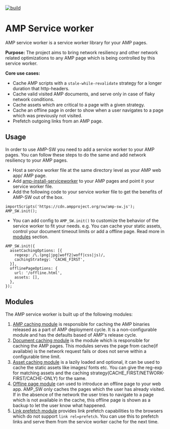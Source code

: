 
[![build](https://travis-ci.org/ampproject/amp-sw.svg?branch=master)](https://travis-ci.org/ampproject/amp-sw.svg?branch=master)
# AMP Service worker
AMP service worker is a service worker library for your AMP pages.

**Purpose:** The project aims to bring network resiliency and other network related optimizations to any AMP page which is being controlled by this service worker.

**Core use cases:**  
- Cache AMP scripts with a `stale-while-revalidate` strategy for a longer duration that http-headers.
- Cache valid visited AMP documents, and serve only in case of flaky network conditions.
- Cache assets which are critical to a page with a given strategy.
- Cache an offline page in order to show when a user navigates to a page which was previously not visited.
- Prefetch outgoing links from an AMP page.


## Usage
In order to use AMP-SW you need to add a service worker to your AMP pages. You can follow these steps to do the same and add network resiliency to your AMP pages.

- Host a service worker file at the same directory level as your AMP web app/ AMP page.
- Add [amp-install-serviceworker](https://amp.dev/documentation/components/amp-install-serviceworker) to your AMP pages and point it your service worker file.
- Add the following code to your service worker file to get the benefits of AMP-SW out of the box.
```
importScripts('https://cdn.ampproject.org/sw/amp-sw.js');
AMP_SW.init();
```
- You can add config to `AMP_SW.init()` to customize the behavior of the service worker to fit your needs. e.g. You can cache your static assets, control your document timeout limits or add a offline page. Read more in [modules](#modules) section.
```
AMP_SW.init({
  assetCachingOptions: [{
    regexp: /\.(png|jpg|woff2|woff|css|js)/,
    cachingStrategy: 'CACHE_FIRST',
  }],
  offlinePageOptions: {
    url: '/offline.html',
    assets: [],
  },
});
```


## Modules

The AMP service worker is built up of the following modules:
1. [AMP caching module](https://github.com/ampproject/amp-sw/tree/master/src/modules/amp-caching) is responsible for caching the AMP binaries released as a part of AMP deployment cycle. It is a non-configurable module and has the defaults based of AMP's release cycle.
2. [Document caching module](https://github.com/ampproject/amp-sw/tree/master/src/modules/document-caching) is the module which is responsible for caching the AMP pages. This modules serves the page from cache(if available) is the network request fails or does not serve within a configurable time limit.
3. [Asset caching module](https://github.com/ampproject/amp-sw/tree/master/src/modules/asset-caching) is a lazily loaded and optional, it can be used to cache the static assets like images/ fonts etc. You can give the reg-exp for matching assets and the caching strategy(CACHE_FIRST/NETWORK-FIRST/CACHE-ONLY) for the same.
4. [Offline page module](https://github.com/ampproject/amp-sw/tree/master/src/modules/offline-page) can used to introduce an offline page to your web app. AMP_SW only caches the pages which the user has already visited. If in the absence of the network the user tries to navigate to a page which is not available in the cache, this offline page is shown as a backup to let the user know what happened.
5. [Link prefetch module](https://github.com/ampproject/amp-sw/tree/master/src/modules/link-prefetch) provides link prefetch capabilities to the browsers which do not support `link rel=prefetch`. You can use this to prefetch links and serve them from the service worker cache for the next time.
